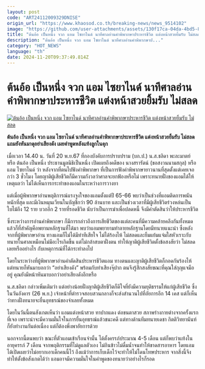 ```yaml
---
layout: post
code: "ART24112009329DNISE"
origin_url: "https://www.khaosod.co.th/breaking-news/news_9514102"
image: "https://github.com/user-attachments/assets/130f17ca-04da-4bd5-87c0-7ae22c941384"
title: "ต้นอ้อ เป็นหนึ่ง จวก แอม ไซยาไนด์ นาทีศาลอ่านคำพิพากษาประหารชีวิต แต่งหน้าสวยยิ้มรับ ไม่สลด"
description: "ต้นอ้อ เป็นหนึ่ง จวก แอม ไซยาไนด์ นาทีศาลอ่านคำพิพากษาป..."
category: "HOT_NEWS"
language: "th"
date: 2024-11-20T09:37:49.814Z
---
```


# ต้นอ้อ เป็นหนึ่ง จวก แอม ไซยาไนด์ นาทีศาลอ่านคำพิพากษาประหารชีวิต แต่งหน้าสวยยิ้มรับ ไม่สลด

[![ต้นอ้อ เป็นหนึ่ง จวก แอม ไซยาไนด์ นาทีศาลอ่านคำพิพากษาประหารชีวิต แต่งหน้าสวยยิ้มรับ ไม่สลด](https://www.khaosod.co.th/wpapp/uploads/2024/11/tonoor.jpg "ต้นอ้อ เป็นหนึ่ง จวก แอม ไซยาไนด์ นาทีศาลอ่านคำพิพากษาประหารชีวิต แต่งหน้าสวยยิ้มรับ ไม่สลด")](https://www.khaosod.co.th/wpapp/uploads/2024/11/tonoor.jpg)

**ต้นอ้อ เป็นหนึ่ง จวก แอม ไซยาไนด์ นาทีศาลอ่านคำพิพากษาประหารชีวิต แต่งหน้าสวยยิ้มรับ ไม่สลดแถมยังหันมาดุอย่าเสียงดัง เผยคำพูดหลังแท้งลูกในคุก**

เมื่อเวลา 14.40 น. วันที่ 20 พ.ย.67 ที่กองบังคับการปราบปราม (บก.ป.) น.ส.ชลิดา พะละมาตย์ หรือ ต้นอ้อ เป็นหนึ่ง ประธานมูลนิธิเป็นหนึ่ง เปิดเผยถึงคดีของ นางสรารัตน์ (ขอสงวนนามสกุล) หรือ แอม ไซยาไนด์ ว่า หลังจากที่ตนไปฟังคำพิพากษา ที่เป็นการฟังคำพิพากษายาวนานที่สุดตั้งแต่เคยเจอกว่า 3 ชั่วโมง โดยญาติผู้เสียชีวิตก็มีความกังวลว่าศาลจะยกฟ้องหรือไม่ เพราะทนายฝั่งของแอมได้ให้เหตุผลว่า ไม่ได้เห็นการกระทำของแอมในระหว่างการวางยา

แต่เมื่อผู้พิพากษาอ่านพฤติการณ์แรงจูงใจของแอมตั้งแต่ปี 65-66 พบว่าเป็นช่วงที่แอมติดการพนันหนักที่สุด และมีเงินหมุนเวียนในบัญชีกว่า 90 ล้านบาท และเป็นช่วงเวลาที่มีผู้เสียชีวิตร่วงหล่นเป็นใบไม้ถึง 12 ราย บวกอีก 2 รายที่รอดชีวิต นับว่าเป็นการฆ่าเพื่อปลดหนี้ จึงมีคำตัดสินว่าให้ประหารชีวิต

ซึ่งระหว่างการอ่านคำพิพากษา ก็มีการกล่าวถึงการเสียชีวิตของแต่ละคนที่มีความคล้ายคลึงกันทั้งหมด แล้วก็ที่สำคัญคือพยานหลักฐานที่ได้มา พบว่าแอมพยายามทำลายหลักฐานโดยมีทนายแนะนำ ซึ่งหลังจากที่ผู้พิพากษาอ่าน ทางแอมก็ไม่ได้มีท่าทีเสียใจ ไม่ได้ร้องไห้ ไม่สลดและยิ้มแย้มแจ่มใสหัวเราะกับทนายในศาลเหมือนไม่มีอะไรเกิดขึ้น แต่ไม่กล้าสบตาฝั่งตน ทำให้ญาติผู้เสียชีวิตตั้งข้อสงสัยว่า ไม่สลดเลยหรืออย่างไร กับเหตุการณ์ที่ได้กระทำลงไป

โดยในระหว่างที่ผู้พิพากษาอ่านคำตัดสินประหารชีวิตแอม ทางตนและญาติผู้เสียชีวิตก็กอดกันร้องไห้ แต่ทนายก็หันมาบอกว่า “อย่าเสียงดัง” พร้อมกับทำเสียงจุ๊ปาก ตนจึงรู้สึกสงสัยขณะที่คุณใส่กุญแจมืออยู่ คุณยังมีหน้าหันมาบอกว่าอย่าเสียงดังอีกหรือ

น.ส.ชลิดา กล่าวเพิ่มเติมว่า แต่อย่างน้อยฝั่งญาติผู้เสียชีวิตก็ดีใจที่ยังมีความยุติธรรมให้แก่ผู้เสียชีวิต ซึ่งในวันอังคาร (26 พ.ย.) เจ้าหน้าที่ตำรวจสอบสวนกลางก็จะส่งสำนวนไปที่อัยการอีก 14 เคส แต่ก็เห็นว่าทางฝั่งทนายจะยื่นอุทธรณ์ของจำเลยทั้งหมด

โดยในวันนี้ตนสังเกตเห็นว่า แอมแต่งหน้าสวย ทาปากแดง ต่อขนตาสวย สภาพร่างกายต่างจากครั้งแรกที่เจอ เพราะน่าจะมีความมั่นใจในการยื่นอุทธรณ์แล้วชนะคดี แต่ทางด้านทีมทนายเดชา กิตติวิทยานันท์ ก็ยังทำงานกันต่อเนื่อง แต่ก็ต้องพึ่งพาอัยการด้วย

นอกจากนี้ตนพบว่า ขณะที่ตัวแอมเข้าเรือนจำนั้น ได้ตั้งครรภ์ประมาณ 4-5 เดือน แต่ก็พบว่าแท้งในอายุครรภ์ 7 เดือน จากพฤติกรรมที่ไม่ดูแลตัวเอง ไม่กินข้าวไม่ดื่มน้ำจนทำให้ขาดสารอาหาร โดยแอมได้เปิดเผยว่าไม่อยากเอาเด็กคนนี้ไว้ ถึงแม้ว่าการเก็บเด็กไว้จะทำให้ไม่โดนโทษประหาร จากสิ่งนี้จึงทำให้ตั้งข้อสังเกตได้ว่า แอมอาจมีความมั่นใจในคำพูดของทนายว่าอย่างไรก็รอด

